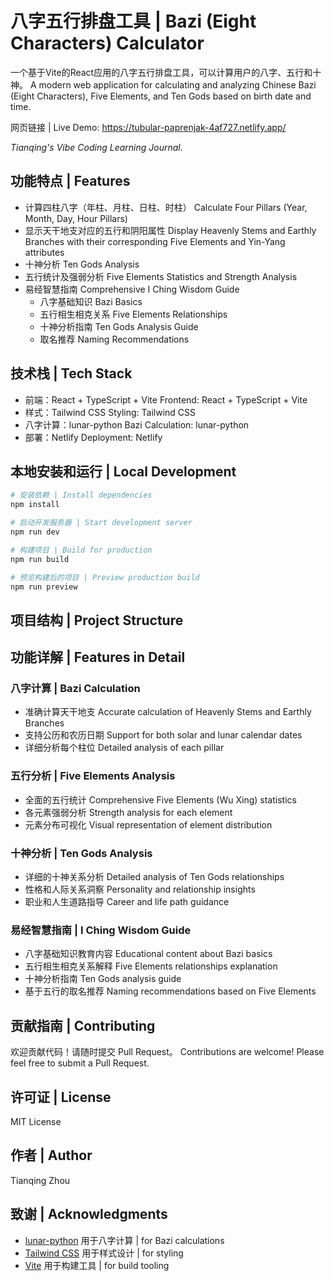 # 八字五行排盘工具 | Bazi (Eight Characters) Calculator

一个基于Vite的React应用的八字五行排盘工具，可以计算用户的八字、五行和十神。
A modern web application for calculating and analyzing Chinese Bazi (Eight Characters), Five Elements, and Ten Gods based on birth date and time.

网页链接 | Live Demo:
https://tubular-paprenjak-4af727.netlify.app/

_Tianqing's Vibe Coding Learning Journal._

## 功能特点 | Features

- 计算四柱八字（年柱、月柱、日柱、时柱）
  Calculate Four Pillars (Year, Month, Day, Hour Pillars)
- 显示天干地支对应的五行和阴阳属性
  Display Heavenly Stems and Earthly Branches with their corresponding Five Elements and Yin-Yang attributes
- 十神分析
  Ten Gods Analysis
- 五行统计及强弱分析
  Five Elements Statistics and Strength Analysis
- 易经智慧指南
  Comprehensive I Ching Wisdom Guide
  - 八字基础知识
    Bazi Basics
  - 五行相生相克关系
    Five Elements Relationships
  - 十神分析指南
    Ten Gods Analysis Guide
  - 取名推荐
    Naming Recommendations

## 技术栈 | Tech Stack

- 前端：React + TypeScript + Vite
  Frontend: React + TypeScript + Vite
- 样式：Tailwind CSS
  Styling: Tailwind CSS
- 八字计算：lunar-python
  Bazi Calculation: lunar-python
- 部署：Netlify
  Deployment: Netlify

## 本地安装和运行 | Local Development

```bash
# 安装依赖 | Install dependencies
npm install

# 启动开发服务器 | Start development server
npm run dev

# 构建项目 | Build for production
npm run build

# 预览构建后的项目 | Preview production build
npm run preview
```

## 项目结构 | Project Structure

## 功能详解 | Features in Detail

### 八字计算 | Bazi Calculation
- 准确计算天干地支
  Accurate calculation of Heavenly Stems and Earthly Branches
- 支持公历和农历日期
  Support for both solar and lunar calendar dates
- 详细分析每个柱位
  Detailed analysis of each pillar

### 五行分析 | Five Elements Analysis
- 全面的五行统计
  Comprehensive Five Elements (Wu Xing) statistics
- 各元素强弱分析
  Strength analysis for each element
- 元素分布可视化
  Visual representation of element distribution

### 十神分析 | Ten Gods Analysis
- 详细的十神关系分析
  Detailed analysis of Ten Gods relationships
- 性格和人际关系洞察
  Personality and relationship insights
- 职业和人生道路指导
  Career and life path guidance

### 易经智慧指南 | I Ching Wisdom Guide
- 八字基础知识教育内容
  Educational content about Bazi basics
- 五行相生相克关系解释
  Five Elements relationships explanation
- 十神分析指南
  Ten Gods analysis guide
- 基于五行的取名推荐
  Naming recommendations based on Five Elements

## 贡献指南 | Contributing

欢迎贡献代码！请随时提交 Pull Request。
Contributions are welcome! Please feel free to submit a Pull Request.

## 许可证 | License

MIT License

## 作者 | Author

Tianqing Zhou

## 致谢 | Acknowledgments

- [lunar-python](https://github.com/6tail/lunar-python) 用于八字计算 | for Bazi calculations
- [Tailwind CSS](https://tailwindcss.com) 用于样式设计 | for styling
- [Vite](https://vitejs.dev) 用于构建工具 | for build tooling



